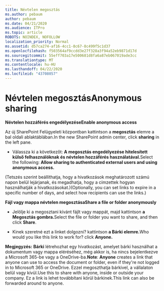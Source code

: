 ```yaml
---
title: Névtelen megosztás
ms.author: pebaum
author: pebaum
ms.date: 04/21/2020
ms.audience: ITPro
ms.topic: article
ROBOTS: NOINDEX, NOFOLLOW
localization_priority: Normal
ms.assetid: d57ca274-af16-4cc1-8c67-8c499f5c1d37
ms.openlocfilehash: f503564af9ccdd3e27f328a3f94a52eb9871d17d
ms.sourcegitcommit: 55eff703a17e500681d8fa6a87eb067019ade3cc
ms.translationtype: MT
ms.contentlocale: hu-HU
ms.lasthandoff: 04/22/2020
ms.locfileid: "43708057"
---
```

# <a name="anonymous-sharing"></a><span data-ttu-id="b5460-102">Névtelen megosztás</span><span class="sxs-lookup"><span data-stu-id="b5460-102">Anonymous sharing</span></span>

 <span data-ttu-id="b5460-103">**Névtelen hozzáférés engedélyezése**</span><span class="sxs-lookup"><span data-stu-id="b5460-103">**Enable anonymous access**</span></span>
  
<span data-ttu-id="b5460-104">Az új SharePoint Felügyeleti központban kattintson a **megosztás** elemre a bal oldali ablaktáblában.</span><span class="sxs-lookup"><span data-stu-id="b5460-104">In the new SharePoint admin center, click **sharing** in the left pane.</span></span> 
  
- <span data-ttu-id="b5460-105">Válassza ki a következőt: **A megosztás engedélyezése hitelesített külső felhasználóknak és névtelen hozzáférés használatával.**</span><span class="sxs-lookup"><span data-stu-id="b5460-105">Select the following: **Allow sharing to authenticated external users and using anonymous access.**</span></span>
  
<span data-ttu-id="b5460-106">(Tetszés szerint beállíthatja, hogy a hivatkozások meghatározott számú napon belül lejárjanak, és megadhatja, hogy a címzettek hogyan használhatják a hivatkozásokat.)</span><span class="sxs-lookup"><span data-stu-id="b5460-106">(Optionally, you can set links to expire in a specific number of days, and select how recipients can use the links.)</span></span>
    
 <span data-ttu-id="b5460-107">**Fájl vagy mappa névtelen megosztása**</span><span class="sxs-lookup"><span data-stu-id="b5460-107">**Share a file or folder anonymously**</span></span>
  
- <span data-ttu-id="b5460-108">Jelölje ki a megosztani kívánt fájlt vagy mappát, majd kattintson **a Megosztás gombra.**</span><span class="sxs-lookup"><span data-stu-id="b5460-108">Select the file or folder you want to share, and then click **Share**.</span></span> 
    
- <span data-ttu-id="b5460-109">Kinek szeretné ezt a linket dolgozni? kattintson **a Bárki elemre.**</span><span class="sxs-lookup"><span data-stu-id="b5460-109">Who would you like this link to work for? click **Anyone.**</span></span>
  
 <span data-ttu-id="b5460-110">**Megjegyzés:** **Bárki** létrehozhat egy hivatkozást, amelyet bárki használhat a dokumentum vagy mappa eléréséhez, még akkor is, ha nincs bejelentkezve a Microsoft 365-be vagy a OneDrive-ba.</span><span class="sxs-lookup"><span data-stu-id="b5460-110">**Note**: **Anyone** creates a link that anyone can use to access the document or folder, even if they're not logged in to Microsoft 365 or OneDrive.</span></span> <span data-ttu-id="b5460-111">Ezzel megoszthatja bárkivel, a vállalaton belül vagy kívül.</span><span class="sxs-lookup"><span data-stu-id="b5460-111">Use this to share with anyone, inside or outside your company.</span></span> <span data-ttu-id="b5460-112">Ez a link is lehet továbbítani körül bárkinek.</span><span class="sxs-lookup"><span data-stu-id="b5460-112">This link can also be forwarded around to anyone.</span></span> 
    

